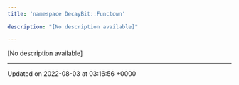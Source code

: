 ```yaml
---
title: 'namespace DecayBit::Functown'

description: "[No description available]"

---
```







[No description available]






-------------------------------

Updated on 2022-08-03 at 03:16:56 +0000